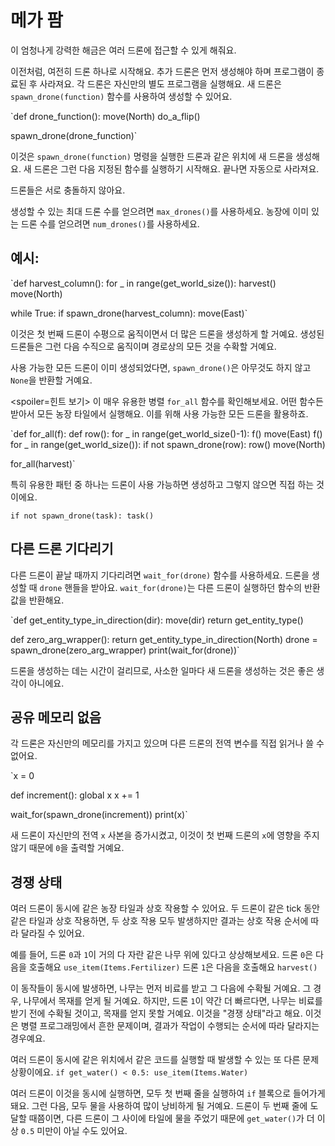 # 메가 팜
이 엄청나게 강력한 해금은 여러 드론에 접근할 수 있게 해줘요.

이전처럼, 여전히 드론 하나로 시작해요. 추가 드론은 먼저 생성해야 하며 프로그램이 종료된 후 사라져요.
각 드론은 자신만의 별도 프로그램을 실행해요. 새 드론은 `spawn_drone(function)` 함수를 사용하여 생성할 수 있어요.

`def drone_function():
    move(North)
    do_a_flip()

spawn_drone(drone_function)`

이것은 `spawn_drone(function)` 명령을 실행한 드론과 같은 위치에 새 드론을 생성해요. 새 드론은 그런 다음 지정된 함수를 실행하기 시작해요. 끝나면 자동으로 사라져요.

드론들은 서로 충돌하지 않아요.

생성할 수 있는 최대 드론 수를 얻으려면 `max_drones()`를 사용하세요.
농장에 이미 있는 드론 수를 얻으려면 `num_drones()`를 사용하세요.


## 예시:
`def harvest_column():
    for _ in range(get_world_size()):
        harvest()
        move(North)

while True:
    if spawn_drone(harvest_column):
        move(East)`

이것은 첫 번째 드론이 수평으로 움직이면서 더 많은 드론을 생성하게 할 거예요. 생성된 드론들은 그런 다음 수직으로 움직이며 경로상의 모든 것을 수확할 거예요.

사용 가능한 모든 드론이 이미 생성되었다면, `spawn_drone()`은 아무것도 하지 않고 `None`을 반환할 거예요.

<spoiler=힌트 보기> 이 매우 유용한 병렬 `for_all` 함수를 확인해보세요. 어떤 함수든 받아서 모든 농장 타일에서 실행해요. 이를 위해 사용 가능한 모든 드론을 활용하죠.

`def for_all(f):
	def row():
		for _ in range(get_world_size()-1):
			f()
			move(East)
		f()
	for _ in range(get_world_size()):
		if not spawn_drone(row):
			row()
		move(North)

for_all(harvest)`

특히 유용한 패턴 중 하나는 드론이 사용 가능하면 생성하고 그렇지 않으면 직접 하는 것이에요.

`if not spawn_drone(task):
	task()`
</spoiler>

## 다른 드론 기다리기
다른 드론이 끝날 때까지 기다리려면 `wait_for(drone)` 함수를 사용하세요. 드론을 생성할 때 `drone` 핸들을 받아요.
`wait_for(drone)`는 다른 드론이 실행하던 함수의 반환 값을 반환해요.

`def get_entity_type_in_direction(dir):
    move(dir)
    return get_entity_type()

def zero_arg_wrapper():
    return get_entity_type_in_direction(North)
drone = spawn_drone(zero_arg_wrapper)
print(wait_for(drone))`

드론을 생성하는 데는 시간이 걸리므로, 사소한 일마다 새 드론을 생성하는 것은 좋은 생각이 아니에요.

## 공유 메모리 없음
각 드론은 자신만의 메모리를 가지고 있으며 다른 드론의 전역 변수를 직접 읽거나 쓸 수 없어요.

`x = 0

def increment():
    global x
    x += 1

wait_for(spawn_drone(increment))
print(x)`

새 드론이 자신만의 전역 `x` 사본을 증가시켰고, 이것이 첫 번째 드론의 `x`에 영향을 주지 않기 때문에 `0`을 출력할 거예요.

## 경쟁 상태
여러 드론이 동시에 같은 농장 타일과 상호 작용할 수 있어요. 두 드론이 같은 tick 동안 같은 타일과 상호 작용하면, 두 상호 작용 모두 발생하지만 결과는 상호 작용 순서에 따라 달라질 수 있어요.

예를 들어, 드론 `0`과 `1`이 거의 다 자란 같은 나무 위에 있다고 상상해보세요.
드론 `0`은 다음을 호출해요
`use_item(Items.Fertilizer)`
드론 `1`은 다음을 호출해요
`harvest()`

이 동작들이 동시에 발생하면, 나무는 먼저 비료를 받고 그 다음에 수확될 거예요. 그 경우, 나무에서 목재를 얻게 될 거예요. 하지만, 드론 `1`이 약간 더 빠르다면, 나무는 비료를 받기 전에 수확될 것이고, 목재를 얻지 못할 거예요.
이것을 "경쟁 상태"라고 해요. 이것은 병렬 프로그래밍에서 흔한 문제이며, 결과가 작업이 수행되는 순서에 따라 달라지는 경우예요.

여러 드론이 동시에 같은 위치에서 같은 코드를 실행할 때 발생할 수 있는 또 다른 문제 상황이에요.
`if get_water() < 0.5:
    use_item(Items.Water)`

여러 드론이 이것을 동시에 실행하면, 모두 첫 번째 줄을 실행하여 `if` 블록으로 들어가게 돼요. 그런 다음, 모두 물을 사용하여 많이 낭비하게 될 거예요.
드론이 두 번째 줄에 도달할 때쯤이면, 다른 드론이 그 사이에 타일에 물을 주었기 때문에 `get_water()`가 더 이상 `0.5` 미만이 아닐 수도 있어요.